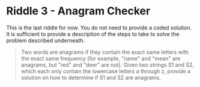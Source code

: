 # Riddle 3 - Anagram Checker

This is the last riddle for now. You do not need to provide a coded solution. It is sufficient to provide a description of the steps to take to solve the problem described underneath.

> Two words are anagrams if they contain the exact same letters with the exact same frequency (for example, "name" and "mean" are anagrams, but "red" and "deer" are not).
Given two strings S1 and S2, which each only contain the lowercase letters a through z, provide a solution on how to determine if S1 and S2 are anagrams.


